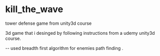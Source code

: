 # kill_the_wave
tower defense game from unity3d course

3d game that i desinged by following instructions from a udemy unity3d course.

-- used  breadth first algorithm for enemies path finding .
